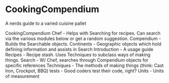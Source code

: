 # CookingCompendium
A nerds guide to a varied cuisine pallet


CookingCompendium
    Chef
        - Helps with Searching for recipes. Can search via the various modules below or get a random suggestion.
    Compendium
        - Builds the Searchable objects.
    Continents
        - Geographic objects which hold defining information and assists in Search
    Introduction
        - A usage guide
    Recipes
        - Recipe stash. Uses Techniques to subclass ways of making things.
    Search
        - W/ Chef, searches through Compendium objects for specific references
    Techniques
        - The methods of making things (think: Cast Iron, Crockpot, BBQ)
    tests
        - Good coders test their code, right?
    Units
        - Units of measurement